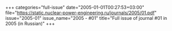 +++
categories="full-issue"
date="2005-01-01T00:27:53+03:00"
file="https://static.nuclear-power-engineering.ru/journals/2005/01.pdf"
issue="2005-01"
issue_name="2005 - #01"
title="Full issue of journal #01 in 2005 (in Russian)"
+++